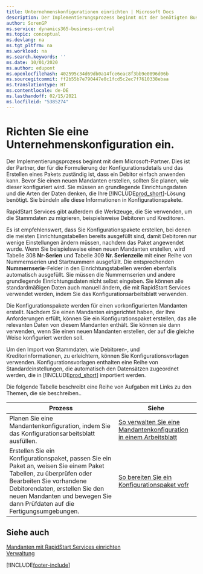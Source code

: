 ```yaml
---
title: Unternehmenskonfigurationen einrichten | Microsoft Docs
description: Der Implementierungsprozess beginnt mit der benötigten Business Central Lösung. Sie bündeln alle diese Informationen in Konfigurationspakete.
author: SorenGP
ms.service: dynamics365-business-central
ms.topic: conceptual
ms.devlang: na
ms.tgt_pltfrm: na
ms.workload: na
ms.search.keywords: ''
ms.date: 10/01/2020
ms.author: edupont
ms.openlocfilehash: 402595c34d69db0a14fce6eac8f3bb9e0896d06b
ms.sourcegitcommit: ff2b55b7e790447e0c1fcd5c2ec7f7610338ebaa
ms.translationtype: HT
ms.contentlocale: de-DE
ms.lasthandoff: 02/15/2021
ms.locfileid: "5385274"
---
```

# <a name="set-up-company-configuration"></a>Richten Sie eine Unternehmenskonfiguration ein.
Der Implementierungsprozess beginnt mit dem Microsoft-Partner. Dies ist der Partner, der für die Formulierung der Konfigurationsdetails und das Erstellen eines Pakets zuständig ist, dass ein Debitor einfach anwenden kann. Bevor Sie einen neuen Mandanten erstellen, sollten Sie planen, wie dieser konfiguriert wird. Sie müssen an grundlegende Einrichtungsdaten und die Arten der Daten denken, die Ihre [!INCLUDE[prod_short](includes/prod_short.md)]-Lösung benötigt. Sie bündeln alle diese Informationen in Konfigurationspakete.

RapidStart Services gibt außerdem die Werkzeuge, die Sie verwenden, um die Stammdaten zu migrieren, beispielsweise Debitoren und Kreditoren.  

Es ist empfehlenswert, dass Sie Konfigurationspakete erstellen, bei denen die meisten Einrichtungstabellen bereits ausgefüllt sind, damit Debitoren nur wenige Einstellungen ändern müssen, nachdem das Paket angewendet wurde. Wenn Sie beispielsweise einen neuen Mandanten erstellen, wird Tabelle 308 **Nr-Serien** und Tabelle 309 **Nr. Serienzeile**  mit einer Reihe von Nummernserien und Startnummern ausgefüllt. Die entsprechenden **Nummernserie**-Felder in den Einrichtungstabellen werden ebenfalls automatisch ausgefüllt. Sie müssen die Nummernserien und andere grundlegende Einrichtungsdaten nicht selbst eingeben. Sie können alle standardmäßigen Daten auch manuell ändern, die mit RapidStart Services verwendet werden, indem Sie das Konfigurationsarbeitsblatt verwenden.  

Die Konfigurationspakete werden für einen vorkonfigurierten Mandanten erstellt. Nachdem Sie einen Mandanten eingerichtet haben, der Ihre Anforderungen erfüllt, können Sie ein Konfigurationspaket erstellen, das alle relevanten Daten von diesem Mandanten enthält. Sie können sie dann verwenden, wenn Sie einen neuen Mandanten erstellen, der auf die gleiche Weise konfiguriert werden soll.  

Um den Import von Stammdaten, wie Debitoren-, und Kreditorinformationen, zu erleichtern, können Sie Konfigurationsvorlagen verwenden. Konfigurationsvorlagen enthalten eine Reihe von Standardeinstellungen, die automatisch den Datensätzen zugeordnet werden, die in [!INCLUDE[prod_short](includes/prod_short.md)] importiert werden.

Die folgende Tabelle beschreibt eine Reihe von Aufgaben mit Links zu den Themen, die sie beschreiben..

|**Prozess**|**Siehe**|  
|------------|-------------|  
|Planen Sie eine Mandantenkonfiguration, indem Sie das Konfigurationsarbeitsblatt ausfüllen.|[So verwalten Sie eine Mandantenkonfiguration in einem Arbeitsblatt](admin-how-to-manage-company-configuration-in-a-worksheet.md)|  
|Erstellen Sie ein Konfigurationspaket, passen Sie ein Paket an, weisen Sie einem Paket Tabellen, zu überprüfen oder Bearbeiten Sie vorhandene Debitorendaten, erstellen Sie den neuen Mandanten und bewegen Sie dann Prüfdaten auf die Fertigungsumgebungen.|[So bereiten Sie ein Konfigurationspaket vofr](admin-how-to-prepare-a-configuration-package.md)| 

## <a name="see-also"></a>Siehe auch  
[Mandanten mit RapidStart Services einrichten](admin-set-up-a-company-with-rapidstart.md)  
[Verwaltung](admin-setup-and-administration.md)


[!INCLUDE[footer-include](includes/footer-banner.md)]